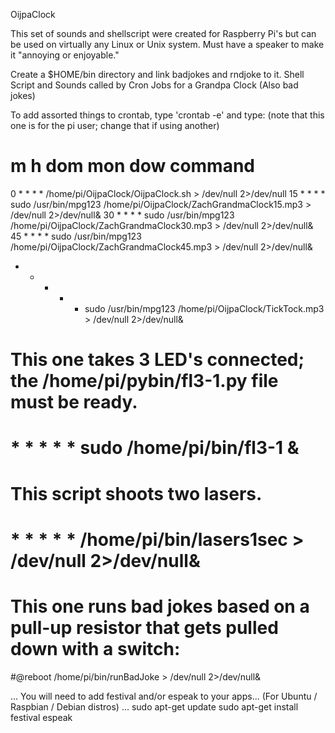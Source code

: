 OijpaClock

This set of sounds and shellscript were created for Raspberry Pi's but can be used on
virtually any Linux or Unix system.
Must have a speaker to make it "annoying or enjoyable."

Create a $HOME/bin directory and link badjokes and rndjoke to it.
Shell Script and Sounds called by Cron Jobs for a Grandpa Clock (Also bad jokes)

To add assorted things to crontab, type 'crontab -e' and type:
(note that this one is for the pi user; change that if using another)
# m h  dom mon dow   command
0 * * * * /home/pi/OijpaClock/OijpaClock.sh > /dev/null 2>/dev/null
15  *  *  *  *  sudo /usr/bin/mpg123 /home/pi/OijpaClock/ZachGrandmaClock15.mp3 > /dev/null 2>/dev/null&
30  *  *  *  *  sudo /usr/bin/mpg123 /home/pi/OijpaClock/ZachGrandmaClock30.mp3 > /dev/null 2>/dev/null&
45  *  *  *  *  sudo /usr/bin/mpg123 /home/pi/OijpaClock/ZachGrandmaClock45.mp3 > /dev/null 2>/dev/null&
*  *  *  *  *  sudo /usr/bin/mpg123 /home/pi/OijpaClock/TickTock.mp3 > /dev/null 2>/dev/null&

# This one takes 3 LED's connected; the /home/pi/pybin/fl3-1.py file must be ready.
# *  *  *  *  *  sudo /home/pi/bin/fl3-1 &
# This script shoots two lasers.
# *  *  *  *  *  /home/pi/bin/lasers1sec > /dev/null 2>/dev/null&
# This one runs bad jokes based on a pull-up resistor that gets pulled down with a switch:
#@reboot /home/pi/bin/runBadJoke > /dev/null 2>/dev/null&

...
You will need to add festival and/or espeak to your apps...
(For Ubuntu / Raspbian / Debian distros) ...
sudo apt-get update
sudo apt-get install festival espeak

